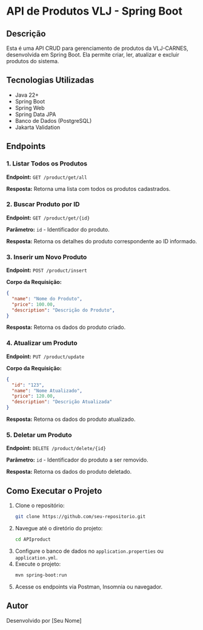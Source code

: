 # API de Produtos VLJ - Spring Boot

## Descrição
Esta é uma API CRUD para gerenciamento de produtos da VLJ-CARNES, desenvolvida em Spring Boot. Ela permite criar, ler, atualizar e excluir produtos do sistema.

## Tecnologias Utilizadas
- Java 22+
- Spring Boot
- Spring Web
- Spring Data JPA
- Banco de Dados (PostgreSQL)
- Jakarta Validation

## Endpoints

### 1. Listar Todos os Produtos
**Endpoint:** `GET /product/get/all`

**Resposta:** Retorna uma lista com todos os produtos cadastrados.

### 2. Buscar Produto por ID
**Endpoint:** `GET /product/get/{id}`

**Parâmetro:** `id` - Identificador do produto.

**Resposta:** Retorna os detalhes do produto correspondente ao ID informado.

### 3. Inserir um Novo Produto
**Endpoint:** `POST /product/insert`

**Corpo da Requisição:**
```json
{
  "name": "Nome do Produto",
  "price": 100.00,
  "description": "Descrição do Produto",
}
```

**Resposta:** Retorna os dados do produto criado.

### 4. Atualizar um Produto
**Endpoint:** `PUT /product/update`

**Corpo da Requisição:**
```json
{
  "id": "123",
  "name": "Nome Atualizado",
  "price": 120.00,
  "description": "Descrição Atualizada"
}
```

**Resposta:** Retorna os dados do produto atualizado.

### 5. Deletar um Produto
**Endpoint:** `DELETE /product/delete/{id}`

**Parâmetro:** `id` - Identificador do produto a ser removido.

**Resposta:** Retorna os dados do produto deletado.

## Como Executar o Projeto
1. Clone o repositório:
   ```sh
   git clone https://github.com/seu-repositorio.git
   ```
2. Navegue até o diretório do projeto:
   ```sh
   cd APIproduct
   ```
3. Configure o banco de dados no `application.properties` ou `application.yml`.
4. Execute o projeto:
   ```sh
   mvn spring-boot:run
   ```
5. Acesse os endpoints via Postman, Insomnia ou navegador.

## Autor
Desenvolvido por [Seu Nome]

